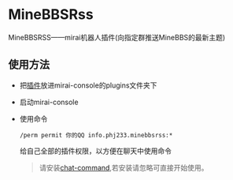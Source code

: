 # MineBBSRss

MineBBSRSS——mirai机器人插件(向指定群推送MineBBS的最新主题)

## 使用方法

- 把[插件](https://github.com/phj233/MineBBSRss/releases/tag/MineBBSRss)放进mirai-console的plugins文件夹下

- 启动mirai-console

- 使用命令

  ```
  /perm permit 你的QQ info.phj233.minebbsrss:*
  ```

   给自己全部的插件权限，以方便在聊天中使用命令

  > 请安装[chat-command](https://github.com/project-mirai/chat-command),若安装请忽略可直接开始使用。

